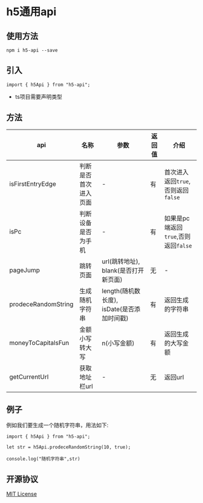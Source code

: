 # h5通用api

## 使用方法

```
npm i h5-api --save
```

## 引入

```
import { h5Api } from "h5-api";
```
* ts项目需要声明类型

## 方法
api | 名称 | 参数 | 返回值 | 介绍 | 
-- | --| -- | -- | -- |
isFirstEntryEdge | 判断是否首次进入页面 | - | 有 |  首次进入返回`true`,否则返回`false`
isPc | 判断设备是否为手机 | - | 有 | 如果是pc端返回`true`,否则返回`false`
pageJump | 跳转页面 | url(跳转地址), blank(是否打开新页面) | 无 | -
prodeceRandomString | 生成随机字符串 | length(随机数长度), isDate(是否添加时间戳) | 有 | 返回生成的字符串
moneyToCapitalsFun | 金额小写转大写 | n(小写金额) | 有 | 返回生成的大写金额
getCurrentUrl | 获取地址栏url | - | 无 | 返回url

## 例子

例如我们要生成一个随机字符串，用法如下:
```
import { h5Api } from "h5-api";

let str = h5Api.prodeceRandomString(10, true);

console.log("随机字符串",str)
```

## 开源协议

[MIT License](https://github.com/qisi007/h5-api/blob/main/LICENSE)

